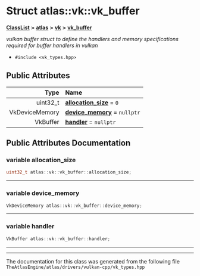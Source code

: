 

# Struct atlas::vk::vk\_buffer



[**ClassList**](annotated.md) **>** [**atlas**](namespaceatlas.md) **>** [**vk**](namespaceatlas_1_1vk.md) **>** [**vk\_buffer**](structatlas_1_1vk_1_1vk__buffer.md)



_vulkan buffer struct to define the handlers and memory specifications required for buffer handlers in vulkan_ 

* `#include <vk_types.hpp>`





















## Public Attributes

| Type | Name |
| ---: | :--- |
|  uint32\_t | [**allocation\_size**](#variable-allocation_size)   = `0`<br> |
|  VkDeviceMemory | [**device\_memory**](#variable-device_memory)   = `nullptr`<br> |
|  VkBuffer | [**handler**](#variable-handler)   = `nullptr`<br> |












































## Public Attributes Documentation




### variable allocation\_size 

```C++
uint32_t atlas::vk::vk_buffer::allocation_size;
```




<hr>



### variable device\_memory 

```C++
VkDeviceMemory atlas::vk::vk_buffer::device_memory;
```




<hr>



### variable handler 

```C++
VkBuffer atlas::vk::vk_buffer::handler;
```




<hr>

------------------------------
The documentation for this class was generated from the following file `TheAtlasEngine/atlas/drivers/vulkan-cpp/vk_types.hpp`

